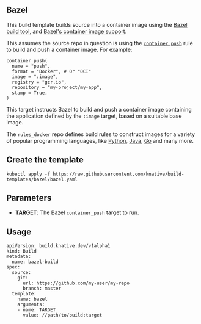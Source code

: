 ## Bazel

This build template builds source into a container image using the [Bazel build
tool](https://bazel.build), and [Bazel's container image
support](https://github.com/bazelbuild/rules_docker).

This assumes the source repo in question is using the
[`container_push`](https://github.com/bazelbuild/rules_docker/#container_push-1)
rule to build and push a container image. For example:

```
container_push(
  name = "push",
  format = "Docker", # Or "OCI"
  image = ":image",
  registry = "gcr.io",
  repository = "my-project/my-app",
  stamp = True,
)
```

This target instructs Bazel to build and push a container image containing the
application defined by the `:image` target, based on a suitable base image.

The `rules_docker` repo defines build rules to construct images for a variety of
popular programming languages, like
[Python](https://github.com/bazelbuild/rules_),
[Java](https://github.com/bazelbuild/rules_docker/#java_image),
[Go](https://github.com/bazelbuild/rules_docker/#go_image) and many more.

## Create the template

```
kubectl apply -f https://raw.githubusercontent.com/knative/build-templates/bazel/bazel.yaml
```

## Parameters

* **TARGET**: The Bazel `container_push` target to run.

## Usage

```
apiVersion: build.knative.dev/v1alpha1
kind: Build
metadata:
  name: bazel-build
spec:
  source:
    git:
      url: https://github.com/my-user/my-repo
      branch: master
  template:
    name: bazel
    arguments:
    - name: TARGET
      value: //path/to/build:target
```
